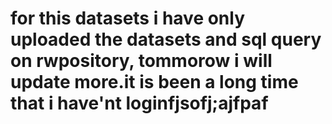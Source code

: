 # for this datasets i have only uploaded the datasets and sql query on rwpository, tommorow i will update more.it is been a long time that i have'nt loginfjsofj;ajfpaf
